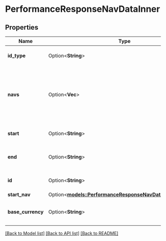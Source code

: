 # PerformanceResponseNavDataInner

## Properties

Name | Type | Description | Notes
------------ | ------------- | ------------- | -------------
**id_type** | Option<**String**> | Returns how identifiers are determined. | [optional]
**navs** | Option<**Vec<String>**> | Returns sequential data points corresponding to the net asset value between the \"start\" and \"end\" days. | [optional]
**start** | Option<**String**> | Returns the first available date for data. | [optional]
**end** | Option<**String**> | Returns the end of the available frequency. | [optional]
**id** | Option<**String**> | Returns the account identifier. | [optional]
**start_nav** | Option<[**models::PerformanceResponseNavDataInnerStartNav**](performanceResponse_nav_data_inner_startNAV.md)> |  | [optional]
**base_currency** | Option<**String**> | Returns the base currency used in the account. | [optional]

[[Back to Model list]](../README.md#documentation-for-models) [[Back to API list]](../README.md#documentation-for-api-endpoints) [[Back to README]](../README.md)


